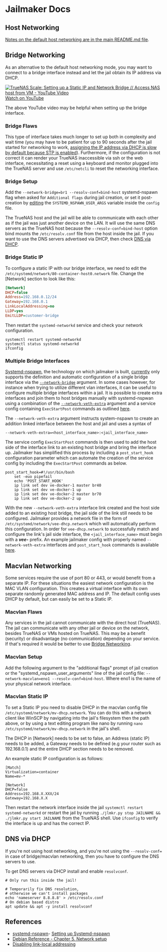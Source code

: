 # Jailmaker Docs

## Host Networking

[Notes on the default host networking are in the main README.md file](../README.md#networking).

## Bridge Networking

As an alternative to the default host networking mode, you may want to connect to a bridge interface instead and let the jail obtain its IP address via DHCP.

[![TrueNAS Scale: Setting up a Static IP and Network Bridge // Access NAS host from VM - YouTube Video](https://img.youtube.com/vi/uPkoeWUfiHU/0.jpg)<br>Watch on YouTube](https://www.youtube.com/watch?v=uPkoeWUfiHU "TrueNAS Scale: Setting up a Static IP and Network Bridge // Access NAS host from VM - YouTube Video")

The above YouTube video may be helpful when setting up the bridge interface.

### Bridge Flaws

This type of interface takes much longer to set up both in complexity and wait time (you may have to be patient for up to 90 seconds after the jail started for networking to work, [assigning the IP address via DHCP is slow by default because STP is enabled](https://github.com/Jip-Hop/jailmaker/issues/90#issuecomment-2162032080)). Furthermore, if the configuration is not correct it can render your TrueNAS inaccessible via ssh or the web interface, necessitating a reset using a keyboard and monitor plugged into the TrueNAS server and use `/etc/netcli` to reset the networking interface.

### Bridge Setup

Add the `--network-bridge=br1 --resolv-conf=bind-host` systemd-nspawn flag when asked for `Additional flags` during jail creation, or set it post-creation by [editing](./README.md#edit-jail-config) the `SYSTEMD_NSPAWN_USER_ARGS` variable inside the `config` file.

The TrueNAS host and the jail will be able to communicate with each other as if the jail was just another device on the LAN. It will use the same DNS servers as the TrueNAS host because the `--resolv-conf=bind-host` option bind mounts the `/etc/resolv.conf` file from the host inside the jail. If you want to use the DNS servers advertised via DHCP, then check [DNS via DHCP](#dns-via-dhcp).

### Bridge Static IP
To configure a static IP with our bridge interface, we need to edit the `/etc/systemd/network/80-container-host0.network` file. Change the [Network] section to look like this:

```ini
[Network]
DHCP=false
Address=192.168.0.12/24
Gateway=192.168.0.1
LinkLocalAddressing=no
LLDP=yes
EmitLLDP=customer-bridge
```
Then restart the `systemd-networkd` service and check your network configuration.

```shell
systemctl restart systemd-networkd
systemctl status systemd-networkd
ifconfig
```

### Multiple Bridge Interfaces
[Systemd-nspawn](https://www.freedesktop.org/software/systemd/man/latest/systemd-nspawn.html), the technology on which jailmaker is built, [currently](https://github.com/systemd/systemd/issues/11087) only supports the definition and automatic configuration of a single bridge interface via the [`--network-bridge`](https://www.freedesktop.org/software/systemd/man/latest/systemd-nspawn.html#--network-bridge=) argument. In some cases however, for instance when trying to utilize different vlan interfaces, it can be useful to configure multiple bridge interfaces within a jail. It is possible to create extra interfaces and join them to host bridges manually with systemd-nspwan using a combination of the [`--network-veth-extra`](https://www.freedesktop.org/software/systemd/man/latest/systemd-nspawn.html#--network-veth-extra=) argument and a service config containing `ExecStartPost` commands as outlined [here](https://wiki.csclub.uwaterloo.ca/Systemd-nspawn#Multiple_network_interfaces).

The `--network-veth-extra` argument instructs system-nspawn to create an addition linked interface between the host and jail and uses a syntax of
```
--network-veth-extra=<host_interface_name>:<jail_interface_name>
```

The service config `ExecStartPost` commands is then used to add the host side of the interface link to an existing host bridge and bring the interface up. Jailmaker has simplified this process by including a `post_start_hook` configuration parameter which can automate the creation of the service config by including the `ExecStartPost` commands as below.

```
post_start_hook=#!/usr/bin/bash
    set -euo pipefail
    echo 'POST_START_HOOK'
    ip link set dev ve-docker-1 master br40
    ip link set dev ve-docker-1 up
    ip link set dev ve-docker-2 master br70
    ip link set dev ve-docker-2 up
```

With the new `--network-veth-extra` interface link created and the host side added to an existing host bridge, the jail side of the link still needs to be configured. Jailmaker provides a network file in the form of `/etc/systemd/network/vee-dhcp.network` which will automatically perform this configuration. In order for `vee-dhcp.network` to successfully match and configure the link's jail side interface, the `<jail_interface_name>` must begin with a ***vee-*** prefix. An example jailmaker config with properly named `--network-veth-extra` interfaces and `post_start_hook` commands is available [here](https://github.com/Jip-Hop/jailmaker/discussions/179#discussioncomment-9499289).

## Macvlan Networking

Some services require the use of port 80 or 443, or would benefit from a separate IP. For these situations the easiest network configuration is the MAC VLAN configuration. This creates a virtual interface with its own separate randomly generated MAC address and IP. The default config uses DHCP by default, but can easily be set to a Static IP.

### Macvlan Flaws
Any services in the jail cannot communicate with the direct host (TrueNAS). The jail can communicate with any other jail or device on the network, besides TrueNAS or VMs hosted on TrueNAS. This may be a benefit (security) or disadvantage (no communication) depending on your service. If that's required it would be better to use [Bridge Networking](#bridge-networking).

### Macvlan Setup

Add the following argument to the "additional flags" prompt of jail creation or the "systemd_nspawn_user_arguments" line of the jail config file: `--network-macvlan=eno1 --resolv-conf=bind-host`. Where eno1 is the name of your physical network interface.

### Macvlan Static IP
To set a Static IP you need to disable DHCP in the macvlan config file `/etc/systemd/network/mv-dhcp.network`. You can do this with a network client like WinSCP by navigating into the jail's filesystem then the path above, or by using a text editing program like nano by running `nano /etc/systemd/network/mv-dhcp.network` in the jail's shell.

The DHCP in [Network] needs to be set to false, an Address (static IP) needs to be added, a Gateway needs to be defined (e.g your router such as 192.168.0.1) and the entire DHCP section needs to be removed.

An example static IP configuration is as follows:
```
[Match]
Virtualization=container
Name=mv-*

[Network]
DHCP=false
Address=192.168.X.XXX/24
Gateway=192.168.X.X
```
Then restart the network interface inside the jail `systemctl restart systemd-networkd` or restart the jail by running `./jlmkr.py stop JAILNAME && ./jlmkr.py start JAILNAME` from the TrueNAS shell. Use `ifconfig` to verify the interface is up and has the correct IP.

## DNS via DHCP

If you're not using host networking, and you're not using the `--resolv-conf=` in case of bridge/macvlan networking, then you have to configure the DNS servers to use.

To get DNS servers via DHCP install and enable `resolvconf`.

```shell
# Only run this inside the jail!

# Temporarily fix DNS resolution,
# otherwise we can't install packages
echo 'nameserver 8.8.8.8' > /etc/resolv.conf
# On debian based distro
apt update && apt -y install resolvconf
```

## References

- [systemd-nspawn](https://manpages.debian.org/bullseye/systemd-container/systemd-nspawn.1.en.html)- [Setting up Systemd-nspawn](https://www.cocode.se/linux/systemd_nspawn.html#orge360318)
- [Debian Reference - Chapter 5. Network setup](https://www.debian.org/doc/manuals/debian-reference/ch05.en.html#_the_hostname_resolution)
- [Disabling link-local addressing](https://jerrington.me/posts/2017-08-06-systemd-nspawn-disabling-link-local-addressing.html#disabling-link-local-addressing)
